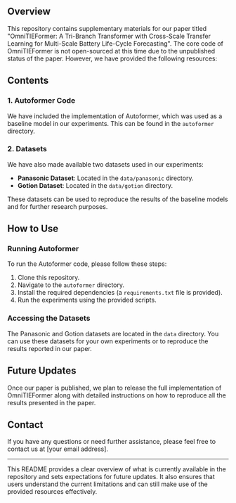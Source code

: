 ## Overview
This repository contains supplementary materials for our paper titled "OmniTIEFormer: A Tri-Branch Transformer with Cross-Scale Transfer Learning for Multi-Scale Battery Life-Cycle Forecasting". The core code of OmniTIEFormer is not open-sourced at this time due to the unpublished status of the paper. However, we have provided the following resources:

## Contents
### 1. Autoformer Code
We have included the implementation of Autoformer, which was used as a baseline model in our experiments. This can be found in the `autoformer` directory.

### 2. Datasets
We have also made available two datasets used in our experiments:
- **Panasonic Dataset**: Located in the `data/panasonic` directory.
- **Gotion Dataset**: Located in the `data/gotion` directory.

These datasets can be used to reproduce the results of the baseline models and for further research purposes.

## How to Use
### Running Autoformer
To run the Autoformer code, please follow these steps:
1. Clone this repository.
2. Navigate to the `autoformer` directory.
3. Install the required dependencies (a `requirements.txt` file is provided).
4. Run the experiments using the provided scripts.

### Accessing the Datasets
The Panasonic and Gotion datasets are located in the `data` directory. You can use these datasets for your own experiments or to reproduce the results reported in our paper.

## Future Updates
Once our paper is published, we plan to release the full implementation of OmniTIEFormer along with detailed instructions on how to reproduce all the results presented in the paper.

## Contact
If you have any questions or need further assistance, please feel free to contact us at [your email address].

---

This README provides a clear overview of what is currently available in the repository and sets expectations for future updates. It also ensures that users understand the current limitations and can still make use of the provided resources effectively.
